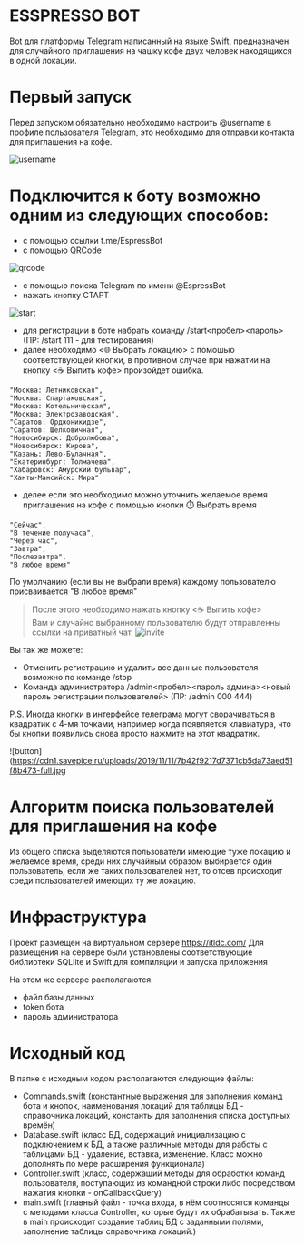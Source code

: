 # ESSPRESSO BOT
Bot для платформы Telegram написанный на языке Swift, предназначен для случайного приглашения на чашку кофе двух человек находящихся в одной локации.

# Первый запуск
Перед запуском обязательно необходимо настроить @username в профиле пользователя Telegram, это необходимо для отправки контакта для приглашения на кофе.

  ![username](https://cdn1.savepice.ru/uploads/2019/11/10/9329cf3eba4782f834818a01f7af3e0f-full.png)

# Подключится к боту возможно одним из следующих способов:

  - с помощью ссылки t.me/EspressBot
  - с помощью QRCode
  
  ![qrcode](https://cdn1.savepice.ru/uploads/2019/11/10/8d2e06479cdab126d1b1f98865094fee-full.png)
  
  - с помощью поиска Telegram по имени @EspressBot
  - нажать кнопку СТАРТ
  
  ![start](https://cdn1.savepice.ru/uploads/2019/11/10/54c53459618c0907cae8ec4317663ec0-full.jpg)
  
  - для регистрации в боте набрать команду /start<пробел><пароль> (ПР: /start 111 - для тестирования)
  - далее необходимо <🌐 Выбрать локацию> с помошью соответствующей кнопки, в противном случае при нажатии на кнопку <☕ Выпить кофе> произойдет ошибка.
  ```
"Москва: Летниковская",
"Москва: Спартаковская",
"Москва: Котельническая",
"Москва: Электрозаводская",
"Саратов: Орджоникидзе",
"Саратов: Шелковичная",
"Новосибирск: Добролюбова",
"Новосибирск: Кирова",
"Казань: Лево-Булачная",
"Екатеринбург: Толмачева",
"Хабаровск: Амурский бульвар",
"Ханты-Мансийск: Мира"
```
  - делее если это необходимо можно уточнить желаемое время приглашения на кофе с помощью кнопки ⏱️ Выбрать время
```
"Сейчас",
"В течение получаса",
"Через час",
"Завтра",
"Послезавтра",
"В любое время"
```
По умолчанию (если вы не выбрали время) каждому пользователю присваивается "В любое время"
>После этого необходимо нажать кнопку <☕ Выпить кофе>  
>Вам и случайно выбранному пользователю будут отправленны ссылки на приватный чат.
![invite](https://cdn1.savepice.ru/uploads/2019/11/10/8ad77de9078b616ffb731fbb2a30c392-full.jpg)

Вы так же можете:
  - Отменить регистрацию и удалить все данные пользователя возможно по команде /stop
  - Команда администратора /admin<пробел><пароль админа><новый пароль регистрации пользователей>
  (ПР: /admin 000 444)

P.S. Иногда кнопки в интерфейсе телеграма могут сворачиваться в квадратик с 4-мя точками, например когда появляется клавиатура, что бы кнопки появились снова просто нажмите на этот квадратик.

![button](https://cdn1.savepice.ru/uploads/2019/11/11/7b42f9217d7371cb5da73aed51f8b473-full.jpg

# Алгоритм поиска пользователей для приглашения на кофе
Из общего списка выделяются пользователи имеющие туже локацию и желаемое время, среди них случайным образом выбирается один пользователь, если же таких пользователей нет, то отсев происходит среди пользователей имеющих ту же локацию.


# Инфраструктура
Проект размещен на виртуальном сервере https://itldc.com/
Для размещения на сервере были установлены соответствующие библиотеки SQLlite и Swift для компиляции и запуска приложения

На этом же сервере располагаются: 
  - файл базы данных
  - token бота
  - пароль администратора

# Исходный код
В папке с исходным кодом располагаются следующие файлы: 
  - Commands.swift (константные выражения для заполнения команд бота и кнопок, наименования локаций для таблицы БД - справочника локаций, константы для заполнения списка доступных времён)
  - Database.swift (класс БД, содержащий инициализацию с подключением к БД, а также различные методы для работы с таблицами БД - удаление, вставка, изменение. Класс можно дополнять по мере расширения функционала)
  - Controller.swift (класс, содержащий методы для обработки команд пользователя, поступающих из командной строки либо посредством нажатия кнопки - onCallbackQuery)
 - main.swift (главный файл - точка входа, в нём соотносятся команды с методами класса Controller, которые будут их обрабатывать. Также в main происходит создание таблиц БД с заданными полями, заполнение таблицы справочника локаций.) 
